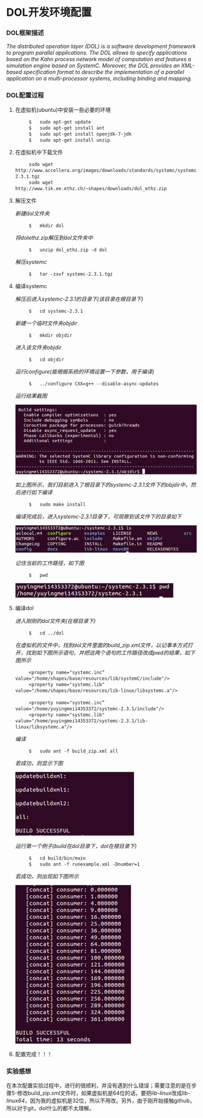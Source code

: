 # DOL开发环境配置

### DOL框架描述

*The distributed operation layer (DOL) is a software development framework to program parallel applications. The DOL allows to specify applications based on the Kahn process network model of computation and features a simulation engine based on SystemC. Moreover, the DOL provides an XML-based specification format to describe the implementation of a parallel application on a multi-processor systems, including binding and mapping.*


### DOL配置过程

1. 在虚拟机(ubuntu)中安装一些必要的环境
		
			$   sudo apt-get update
			$	sudo apt-get install ant
			$ 	sudo apt-get install openjdk-7-jdk
			$	sudo apt-get install unzip
2. 在虚拟机中下载文件
 
			sudo wget http://www.accellera.org/images/downloads/standards/systemc/systemc-2.3.1.tgz
			sudo wget http://www.tik.ee.ethz.ch/~shapes/downloads/dol_ethz.zip

3. 解压文件

	*新建dol文件夹*

			$	mkdir dol

	*将dolethz.zip解压到dol文件夹中*

			$	unzip dol_ethz.zip -d dol
	 *解压systemc*

			$	tar -zxvf systemc-2.3.1.tgz

4. 编译systemc

	*解压后进入systemc-2.3.1的目录下(该目录在根目录下)*

			$	cd systemc-2.3.1
	*新建一个临时文件夹objdir*

			$	mkdir objdir
	*进入该文件夹objdir*


			$	cd objdir
	*运行configure(能根据系统的环境设置一下参数，用于编译)*

			$	../configure CXX=g++ --disable-async-updates

	*运行结果截图*	
	
	![](lab2_1.png) 

	*如上图所示，我们目前进入了根目录下的systemc-2.3.1文件下的objdir中，然后进行如下编译*

			$	sudo make install
	*编译完成后，进入systemc-2.3.1目录下，可观察到该文件下的目录如下*
	
	![](lab2_2.png)

	
	*记住当前的工作路径，如下图*

			$	pwd
	![](lab2_3.png)

5. 编译dol
	
	*进入刚刚的dol文件夹(在根目录下)*
			
			$	cd ../dol
	*在虚拟机的文件中，找到dol文件里面的build_zip.xml文件，以记事本方式打开，找到如下图所示语句，并把这两个语句的工作路径改成pwd的结果，如下图所示*

			<property name="systemc.inc“ value="/home/shapes/base/resources/lib/systemC/include"/>
			<property name="systemc.lib" value="/home/shapes/base/resources/lib-linux/libsystemc.a"/>
			
			<property name="systemc.inc“ value="/home/yuyingmei14353372/systemc-2.3.1/include"/>
			<property name="systemc.lib" value="/home/yuyingmei14353372/systemc-2.3.1/lib-linux/libsystemc.a"/>
	*编译*

			$	sudo ant -f build_zip.xml all

	*若成功，则显示下图*

	![](lab2_4.png)

	*运行第一个例子(build在dol目录下，dol在根目录下)*

			$	cd build/bin/main
			$	sudo ant -f runexample.xml -Dnumber=1
	*若成功，则出现如下图所示*

	![](lab2_5.png)

6. 配置完成！！！

### 实验感想

在本次配置实验过程中，进行的很顺利，并没有遇到什么错误；需要注意的是在步骤5-修改build_zip.xml文件时，如果虚拟机是64位的话，要把*lib-linux*改成*lib-linux64*，因为我的虚拟机是32位，所以不用改。另外，由于刚开始接触github，所以对于git，dol什么的都不太理解。

				
		

		
			

			
